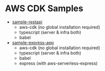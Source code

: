 # AWS CDK Samples

- [sample-restapi](./sample-restapi)
  - aws-cdk (no global installation required)
  - typescript (server & infra both)
  - babel
- [sample-express-app](./sample-express-app)
  - aws-cdk (no global installation required)
  - typescript (server & infra both)
  - babel
  - express (with aws-serverless-express)
